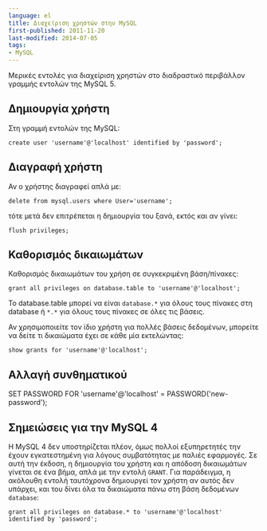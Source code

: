 ```yaml
---
language: el
title: Διαχείριση χρηστών στην MySQL
first-published: 2011-11-20
last-modified: 2014-07-05
tags:
- MySQL
---
```


Μερικές εντολές για διαχείριση χρηστών στο διαδραστικό περιβάλλον γραμμής 
εντολών της MySQL 5. 

Δημιουργία χρήστη
-----------------

Στη γραμμή εντολών της MySQL:

    create user 'username'@'localhost' identified by 'password';

Διαγραφή χρήστη
---------------

Αν ο χρήστης διαγραφεί απλά με:

    delete from mysql.users where User='username';

τότε μετά δεν επιτρέπεται η δημιουργία του ξανά, εκτός και αν γίνει:

    flush privileges;

Καθορισμός δικαιωμάτων
----------------------

Καθορισμός δικαιωμάτων του χρήση σε συγκεκριμένη βάση/πίνακες:

    grant all privileges on database.table to 'username'@'localhost';

Το database.table μπορεί να είναι `database.*` για όλους τους πίνακες στη 
database ή `*.*` για όλους τους πίνακες σε όλες τις βάσεις.

Αν χρησιμοποιείτε τον ίδιο χρήστη για πολλές βάσεις δεδομένων, μπορείτε να 
δείτε τι δικαιώματα έχει σε κάθε μία εκτελώντας:

    show grants for 'username'@'localhost';

Αλλαγή συνθηματικού
-------------------

SET PASSWORD FOR 'username'@'localhost' = PASSWORD('new-password');

Σημειώσεις για την MySQL 4
--------------------------

Η MySQL 4 δεν υποστηρίζεται πλέον, όμως πολλοί εξυπηρετητές την έχουν 
εγκατεστημένη για λόγους συμβατότητας με παλιές εφαρμογές. Σε αυτή την έκδοση, 
η δημιουργία του χρήστη και η απόδοση δικαιωμάτων γίνεται σε ένα βήμα, απλά με 
την εντολή `GRANT`. Για παράδειγμα, η ακόλουθη εντολή ταυτόχρονα δημιουργεί 
τον χρήστη αν αυτός δεν υπάρχει, και του δίνει όλα τα δικαιώματα πάνω στη βάση 
δεδομένων `database`:

    grant all privileges on database.* to 'username'@'localhost' identified by 'password';

